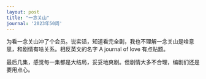 ```yaml
---
layout: post
title: "一念关山"
journal: '2023年50周'
---
```


为看一念关山冲了个会员。说实话，知道看完全剧，我也不理解一念关山是啥意思，和剧情有啥关系。相反英文的名字 A journal of love 有点贴题。

最后几集，感觉每一集都是大结局，妥妥地爽剧。但剧情大多不合理，编剧们还是要用点心。
